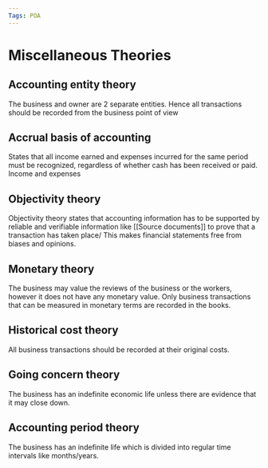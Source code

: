 ```yaml
---
Tags: POA
---
```

# Miscellaneous Theories
## Accounting entity theory
The business and owner are 2 separate entities. Hence all transactions should be recorded from the business point of view 
## Accrual basis of accounting
States that all income earned and expenses incurred for the same period must be recognized, regardless of whether cash has been received or paid.
	Income and expenses
## Objectivity theory
Objectivity theory states that accounting information has to be supported by reliable and verifiable information like [[Source documents]] to prove that a transaction has taken place/ This makes financial statements free from biases and opinions.
## Monetary theory
The business may value the reviews of the business or the workers, however it does not have any monetary value. Only business transactions that can be measured in monetary terms are recorded in the books.
## Historical cost theory
All business transactions should be recorded at their original costs.
## Going concern theory
The business has an indefinite economic life unless there are evidence that it may close down.
## Accounting period theory
The business has an indefinite life which is divided into regular time intervals like months/years.
